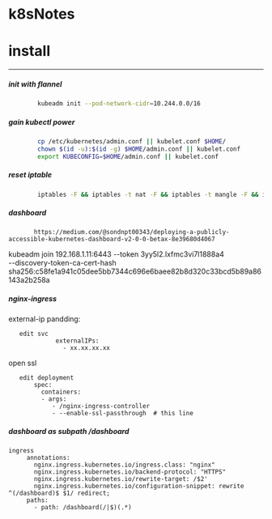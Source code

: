 # k8sNotes
# install
---------
##### init with flannel
```bash
        kubeadm init --pod-network-cidr=10.244.0.0/16
```

##### gain kubectl power
```bash
        cp /etc/kubernetes/admin.conf || kubelet.conf $HOME/
        chown $(id -u):$(id -g) $HOME/admin.conf || kubelet.conf
        export KUBECONFIG=$HOME/admin.conf || kubelet.conf
```

##### reset iptable
```bash
        iptables -F && iptables -t nat -F && iptables -t mangle -F && iptables -X
```

##### dashboard
```
       https://medium.com/@sondnpt00343/deploying-a-publicly-accessible-kubernetes-dashboard-v2-0-0-betax-8e39680d4067
```

kubeadm join 192.168.1.11:6443 --token 3yy5l2.lxfmc3vi7l1888a4 \
    --discovery-token-ca-cert-hash sha256:c58fe1a941c05dee5bb7344c696e6baee82b8d320c33bcd5b89a86143a2b258a 


##### nginx-ingress
   external-ip pandding:
```
   edit svc
             externalIPs:
               - xx.xx.xx.xx
```
   open ssl
```
   edit deployment
       spec:
         containers:
         - args:
            - /nginx-ingress-controller
            - --enable-ssl-passthrough  # this line
 ```
 ##### dashboard as subpath /dashboard
 ```
 ingress
      annotations:
        nginx.ingress.kubernetes.io/ingress.class: "nginx"
        nginx.ingress.kubernetes.io/backend-protocol: "HTTPS"
        nginx.ingress.kubernetes.io/rewrite-target: /$2'
        nginx.ingress.kubernetes.io/configuration-snippet: rewrite ^(/dashboard)$ $1/ redirect;
      paths:
        - path: /dashboard(/|$)(.*)
        
 ```
